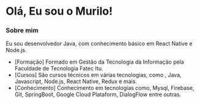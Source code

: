 # Olá, Eu sou o Murilo!

### Sobre mim
Eu sou desenvolvedor Java, com conhecimento básico em React Native e Node.js.

- [Formação] Formado em Gestão da Tecnologia da Informação pela Faculdade de Tecnologia Fatec Itu.
- [Cursos] São cursos técnicos em várias tecnologias, como , Java, Javascript, Node.js, React Native, Redux e mais.
- [Conhecimento] Conhecimento em tecnologias como, Mysql, Firebase, Git, SpringBoot, Google Cloud Plataform, DialogFlow entre outras.

